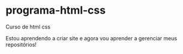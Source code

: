 # programa-html-css
 Curso de html css

Estou aprendendo a criar site e agora vou aprender a gerenciar meus repositórios!